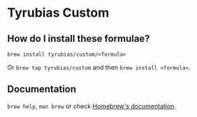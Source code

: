 # Tyrubias Custom

## How do I install these formulae?
`brew install tyrubias/custom/<formula>`

Or `brew tap tyrubias/custom` and then `brew install <formula>`.

## Documentation
`brew help`, `man brew` or check [Homebrew's documentation](https://docs.brew.sh).
